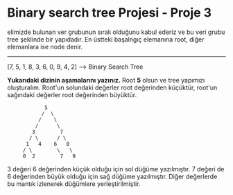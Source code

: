 # Binary search tree Projesi - Proje 3

elimizde bulunan ver grubunun sıralı olduğunu kabul ederiz ve bu veri grubu tree şeklinde bir yapıdadır. En üstteki başalngıç elemanına root, diğer elemanlara ise node denir.

---

[7, 5, 1, 8, 3, 6, 0, 9, 4, 2] --> Binary Search Tree

**Yukarıdaki dizinin aşamalarını yazınız.**
Root **5** olsun ve tree yapımızı oluşturalım. Root'un solundaki değerler root değerinden küçüktür, root'un sağındaki değerler root değerinden büyüktür.


                5
               /  \
              /    \
             /      \
            3        7
           / \      / \
          1   4    6   8
         / \        \   \
         0  2        7   9


3 değeri 6 değerinden küçük olduğu için sol düğüme yazılmıştır. 7 değeri de 6 değerinden büyük olduğu için sağ düğüme yazılmıştır. Diğer değerlerde bu mantık izlenerek düğümlere yerleştirilmiştir.

